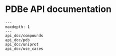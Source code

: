 # PDBe API documentation

```{toctree}
---
maxdepth: 1
---
api_doc/compounds
api_doc/pdb
api_doc/uniprot
api_doc/use_cases
```
